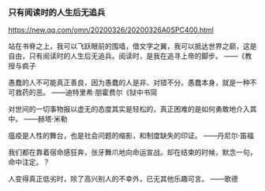 ### 只有阅读时的人生后无追兵
https://new.qq.com/omn/20200326/20200326A0SPC400.html

站在书脊之上，我可以飞跃眼前的围墙，借文字之翼，我可以抵达世界之巅，这是自由，只有阅读时的人生后无追兵。阅读时，是我在追寻上帝的脚步。
——《教授与疯子

愚蠢的人不可能真正善良，因为愚蠢的人是非、对错不分。愚蠢本身，就是一种不可救药的恶。
——迪特里希·朋霍费尔《狱中书简

对世间的一切事物报以虚无的态度其实是轻松的，真正困难的是如何勇敢地介入其中。
——赫塔·米勒

瘟疫是人性的舞台，也是社会问题的缩影，和制度缺失的印证。
——丹尼尔·笛福

我们都在靠着宿命感狂奔，张牙舞爪地向命运宣战。却在结束的时候，默念一句，命中注定。？

人变得真正低劣时，除了高兴别人的不幸外，已无其他乐趣可言。
——歌德
